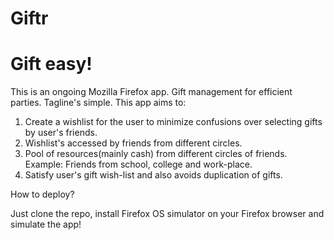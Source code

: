 Giftr
=====
Gift easy!
=====
This is an ongoing Mozilla Firefox app. Gift management for efficient parties. 
Tagline's simple. This app aims to:

1. Create a wishlist for the user to minimize confusions over selecting gifts by user's friends.
2. Wishlist's accessed by friends from different circles.
3. Pool of resources(mainly cash) from different circles of friends. Example: Friends from school, college and work-place.
4. Satisfy user's gift wish-list and also avoids duplication of gifts.


How to deploy?

Just clone the repo, install Firefox OS simulator on your Firefox browser and simulate the app!
